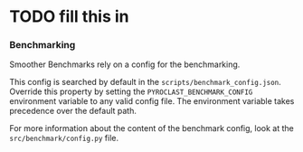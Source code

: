# TODO fill this in


### Benchmarking
Smoother Benchmarks rely on a config for the benchmarking. 

This config is searched by default in the `scripts/benchmark_config.json`. Override this property by setting the 
`PYROCLAST_BENCHMARK_CONFIG` environment variable to any valid config file. The environment variable takes precedence 
over the default path.

For more information about the content of the benchmark config, look at the `src/benchmark/config.py` file.